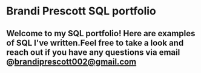 # Brandi Prescott SQL portfolio

## Welcome to my SQL portfolio! Here are examples of SQL I've written.Feel free to take a look and reach out if you have any questions via email @brandiprescott002@gmail.com

